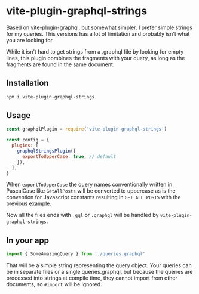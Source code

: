 # vite-plugin-graphql-strings

Based on [vite-plugin-graphql](https://github.com/hronro/vite-plugin-graphql), but somewhat simpler. I prefer simple strings for my queries. This versions has a lot of limitation and probably isn't what you are looking for.

While it isn't hard to get strings from a .graphql file by looking for empty lines, this plugin combines the fragments with your query, as long as the fragments are found in the same document.

## Installation

```sh
npm i vite-plugin-graphql-strings
```

## Usage

```javascript
const graphqlPlugin = require('vite-plugin-graphql-strings')

const config = {
  plugins: [
    graphqlStringsPlugin({
      exportToUpperCase: true, // default
    }),
  ],
}
```

When `exportToUpperCase` the query names conventionally written in PascalCase like `GetAllPosts` will be converted to uppercase as is the convention for Javascript constants resulting in `GET_ALL_POSTS` with the previous example.

Now all the files ends with `.gql` or `.graphql` will be handled by `vite-plugin-graphql-strings`.

## In your app

```javascript
import { SomeAmazingQuery } from './queries.graphql'
```

That will be a simple string representing the query object. Your queries can be in separate files or a single queries.graphql, but because the queries are processed into strings at compile time, they cannot import from other documents, so `#import` will be ignored.
